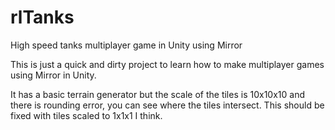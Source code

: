 # rlTanks
High speed tanks multiplayer game in Unity using Mirror

This is just a quick and dirty project to learn how to make multiplayer games using Mirror in Unity.

It has a basic terrain generator but the scale of the tiles is 10x10x10 and there is rounding error, you can see where the tiles intersect. This should be fixed with tiles scaled to 1x1x1 I think.

